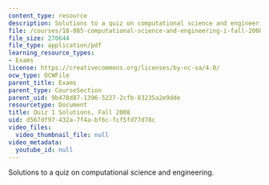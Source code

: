 ```yaml
---
content_type: resource
description: Solutions to a quiz on computational science and engineering.
file: /courses/18-085-computational-science-and-engineering-i-fall-2008/d567df97432a7f4abf6cfcf5fd77d78c_q118085f03sol.pdf
file_size: 270644
file_type: application/pdf
learning_resource_types:
- Exams
license: https://creativecommons.org/licenses/by-nc-sa/4.0/
ocw_type: OCWFile
parent_title: Exams
parent_type: CourseSection
parent_uid: 9b478d87-1396-5227-2cfb-83235a2e9dde
resourcetype: Document
title: Quiz 1 Solutions, Fall 2008
uid: d567df97-432a-7f4a-bf6c-fcf5fd77d78c
video_files:
  video_thumbnail_file: null
video_metadata:
  youtube_id: null
---
```

Solutions to a quiz on computational science and engineering.